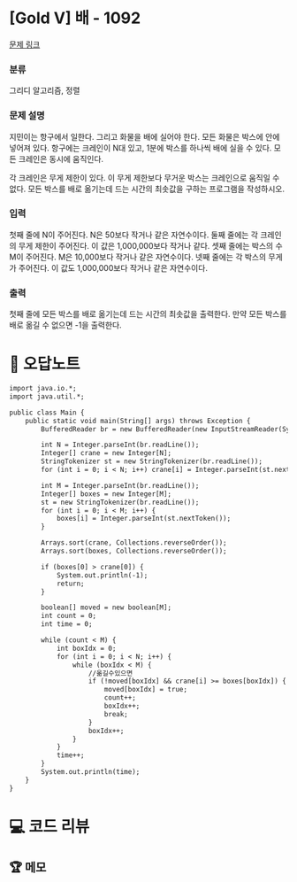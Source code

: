 # [Gold V] 배 - 1092 

[문제 링크](https://www.acmicpc.net/problem/1092) 

### 분류

그리디 알고리즘, 정렬

### 문제 설명

<p>지민이는 항구에서 일한다. 그리고 화물을 배에 실어야 한다. 모든 화물은 박스에 안에 넣어져 있다. 항구에는 크레인이 N대 있고, 1분에 박스를 하나씩 배에 실을 수 있다. 모든 크레인은 동시에 움직인다.</p>

<p>각 크레인은 무게 제한이 있다. 이 무게 제한보다 무거운 박스는 크레인으로 움직일 수 없다. 모든 박스를 배로 옮기는데 드는 시간의 최솟값을 구하는 프로그램을 작성하시오.</p>

### 입력 

 <p>첫째 줄에 N이 주어진다. N은 50보다 작거나 같은 자연수이다. 둘째 줄에는 각 크레인의 무게 제한이 주어진다. 이 값은 1,000,000보다 작거나 같다. 셋째 줄에는 박스의 수 M이 주어진다. M은 10,000보다 작거나 같은 자연수이다. 넷째 줄에는 각 박스의 무게가 주어진다. 이 값도 1,000,000보다 작거나 같은 자연수이다.</p>

### 출력 

 <p>첫째 줄에 모든 박스를 배로 옮기는데 드는 시간의 최솟값을 출력한다. 만약 모든 박스를 배로 옮길 수 없으면 -1을 출력한다.</p>



#  🚀  오답노트 

```diff
import java.io.*;
import java.util.*;

public class Main {
    public static void main(String[] args) throws Exception {
        BufferedReader br = new BufferedReader(new InputStreamReader(System.in));

        int N = Integer.parseInt(br.readLine());
        Integer[] crane = new Integer[N];
        StringTokenizer st = new StringTokenizer(br.readLine());
        for (int i = 0; i < N; i++) crane[i] = Integer.parseInt(st.nextToken());

        int M = Integer.parseInt(br.readLine());
        Integer[] boxes = new Integer[M];
        st = new StringTokenizer(br.readLine());
        for (int i = 0; i < M; i++) {
            boxes[i] = Integer.parseInt(st.nextToken());
        }

        Arrays.sort(crane, Collections.reverseOrder());
        Arrays.sort(boxes, Collections.reverseOrder());

        if (boxes[0] > crane[0]) {
            System.out.println(-1);
            return;
        }

        boolean[] moved = new boolean[M];
        int count = 0;
        int time = 0;

        while (count < M) {
            int boxIdx = 0;
            for (int i = 0; i < N; i++) {
                while (boxIdx < M) {
                    //옮길수있으면
                    if (!moved[boxIdx] && crane[i] >= boxes[boxIdx]) {
                        moved[boxIdx] = true;
                        count++;
                        boxIdx++;
                        break;
                    }
                    boxIdx++;
                }
            }
            time++;
        }
        System.out.println(time);
    }
}

```

# 💻 코드 리뷰




 ## 🏆 메모 

